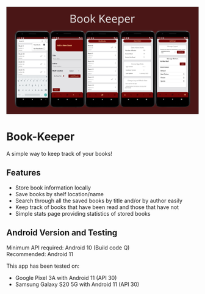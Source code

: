 ![Book-keeper informational banner iamge](images/bookkeeper_banner_readme.png)

# Book-Keeper
A simple way to keep track of your books!

## Features
- Store book information locally
- Save books by shelf location/name
- Search through all the saved books by title and/or by author easily
- Keep track of books that have been read and those that have not
- Simple stats page providing statistics of stored books


## Android Version and Testing
Minimum API required: Android 10 (Build code Q)<br />
Recommended: Android 11

This app has been tested on:
- Google Pixel 3A with Android 11 (API 30)
- Samsung Galaxy S20 5G with Android 11 (API 30)
